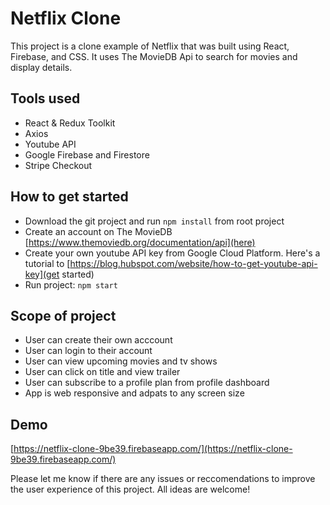 # Netflix Clone

This project is a clone example of Netflix that was built using React, Firebase, and CSS. It uses The MovieDB Api to search for movies and display details. 

## Tools used

* React & Redux Toolkit
* Axios
* Youtube API
* Google Firebase and Firestore
* Stripe Checkout


## How to get started

* Download the git project and run `npm install` from root project
* Create an account on The MovieDB [https://www.themoviedb.org/documentation/api](here)
* Create your own youtube API key from Google Cloud Platform. Here's a tutorial to [https://blog.hubspot.com/website/how-to-get-youtube-api-key](get started)
* Run project: `npm start`

## Scope of project

* User can create their own acccount
* User can login to their account
* User can view upcoming movies and tv shows
* User can click on title and view trailer
* User can subscribe to a profile plan from profile dashboard
* App is web responsive and adpats to any screen size

## Demo

[https://netflix-clone-9be39.firebaseapp.com/](https://netflix-clone-9be39.firebaseapp.com/)

Please let me know if there are any issues or reccomendations to improve the user experience of this project. All ideas are welcome!
